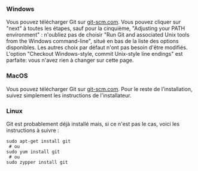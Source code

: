 ### Windows

Vous pouvez télécharger Git sur [git-scm.com](https://git-scm.com/). Vous pouvez cliquer sur "next" à toutes les étapes, sauf pour la cinquième, "Adjusting your PATH environment" : n'oubliez pas de choisir "Run Git and associated Unix tools from the Windows command-line", situé en bas de la liste des options disponibles. Les autres choix par défaut n'ont pas besoin d'être modifiés. L'option "Checkout Windows-style, commit Unix-style line endings" est parfaite: vous n'avez rien à changer sur cette page.

### MacOS

Vous pouvez télécharger Git sur [git-scm.com](https://git-scm.com/). Pour le reste de l'installation, suivez simplement les instructions de l'installateur.

### Linux

Git est probablement déjà installé mais, si ce n'est pas le cas, voici les instructions à suivre :

    sudo apt-get install git
     # ou
    sudo yum install git
     # ou
    sudo zypper install git